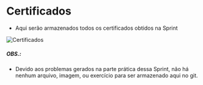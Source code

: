 # Certificados

- Aqui serão armazenados todos os certificados obtidos na Sprint

![Certificados](certificados)

##### OBS.: 

- Devido aos problemas gerados na parte prática dessa Sprint, não há nenhum arquivo, imagem, ou exercício para ser armazenado aqui no git. 

